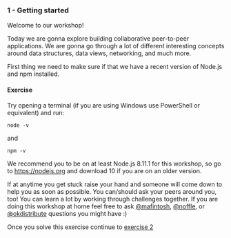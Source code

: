### 1 - Getting started

Welcome to our workshop!

Today we are gonna explore building collaborative peer-to-peer
applications. We are gonna go through a lot of different interesting
concepts around data structures, data views, networking, and much more.

First thing we need to make sure if that we have a recent version of Node.js and npm installed.

#### Exercise

Try opening a terminal (if you are using Windows use PowerShell or equivalent) and run:

```
node -v
```
and
```
npm -v
```

We recommend you to be on at least Node.js 8.11.1 for this workshop, so go to
https://nodejs.org and download 10 if you are on an older version.

If at anytime you get stuck raise your hand and someone will come down
to help you as soon as possible. You can/should ask your peers around you,
too! You can learn a lot by working through challenges together. If you are
doing this workshop at home feel free to ask [@mafintosh](http://twitter.com/mafintosh), [@noffle](http://twitter.com/noffle), or
[@okdistribute](http://twitter.com/okdistribute) questions you might have :)

Once you solve this exercise continue to [exercise 2](02.html)
